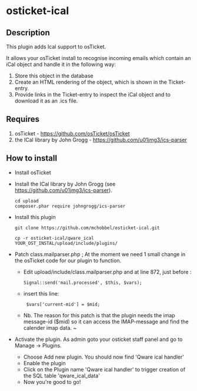 # osticket-ical
## Description
This plugin adds Ical support to osTicket. 

It allows your osTicket install to recognise incoming emails which contain an iCal object and handle it in the following way:
   1. Store this object in the database
   1. Create an HTML rendering of the object, which is shown in the Ticket-entry.
   1. Provide links in the Ticket-entry to inspect the iCal object and to download it as an .ics file.

## Requires
   1. osTicket - https://github.com/osTicket/osTicket
   1. the ICal library by John Grogg   - https://github.com/u01jmg3/ics-parser
   
## How to install
   - Install osTicket
   - Install the ICal library by John Grogg   (see https://github.com/u01jmg3/ics-parser).
   
         cd upload
         composer.phar require johngrogg/ics-parser
           
    
   - Install this plugin
   
         git clone https://github.com/mchobbel/osticket-ical.git
   
         cp -r osticket-ical/qware_ical YOUR_OST_INSTAL/upload/include/plugins/
   
         
   - Patch class.mailparser.php ;  At the moment we need 1 small change in the osTicket code for our plugin to function.
      -  Edit upload/include/class.mailparser.php and at line 872, just before :
      
             Signal::send('mail.processed', $this, $vars);
   
      -  insert this line:
      
              $vars['current-mid'] = $mid;

     -  Nb. The reason for this patch is that the plugin needs the imap message-id ($mid) so it can access the IMAP-message and find  the calender imap data.
~
   - Activate the plugin. As admin goto your osticket staff panel and go to Manage -> Plugins. 
     - Choose Add new plugin. You should now find 'Qware ical handler'
     - Enable the plugin
     - Click on the Plugin name 'Qware ical handler' to trigger creation of the SQL table 'qware_ical_data'
     - Now you're good to go!
